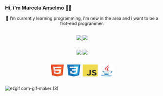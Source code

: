 ### Hi, i'm Marcela Anselmo 👋🏽
<div align="center">
🧠 I’m currently learning programming, i'm new in the area and i want to be a frot-end programmer.
</div>

##

<div align="center">
<a href="https://www.linkedin.com/in/marcela-anselmo-82b5a8174/" target="_blank">
    <img src="https://img.shields.io/badge/-LinkedIn-%230077B5?style=flat-square&logo=linkedin&logoColor=white" target="_blank">
  </a>
  <a href="https://wa.me/5516992451481">
    <img src="https://img.shields.io/badge/WhatsApp-25D366?style=for-the-badge&logo=whatsapp&logoColor=white" target="_blank">
 </a>
 </div>
  
##

<div align="center">
  <img height="180em" src="https://github-readme-stats.vercel.app/api?username=marcelaac&show_icons=true&theme=radical&include_all_commits=true&count_private=true"/>
  <img height="180em" src="https://github-readme-stats.vercel.app/api/top-langs/?username=marcelaac&layout=compact&langs_count=16&theme=radical"/>
</div>
   
 ##
  
 <div align="center">
 <img align="center" alt="marcela-HTML" height="40" width="50" src="https://raw.githubusercontent.com/devicons/devicon/master/icons/html5/html5-original.svg">
 <img align="center" alt="marcela-CSS" height="40" width="50" src="https://raw.githubusercontent.com/devicons/devicon/master/icons/css3/css3-original.svg">
 <img align="center" alt="marcela-Js" height="40" width="50" src="https://raw.githubusercontent.com/devicons/devicon/master/icons/javascript/javascript-original.svg">
 <img align="center" alt="marcela-java" height="40" width="50" src="https://raw.githubusercontent.com/devicons/devicon/master/icons/java/java-original.svg">
 </div>
 
 ##
  
  ![ezgif com-gif-maker (3)](https://user-images.githubusercontent.com/109323615/179144397-3b6ddaad-3afd-4168-8ede-5960ccbb1e92.gif)
